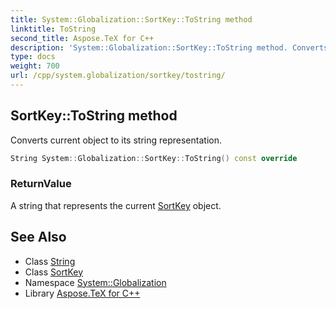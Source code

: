 ```yaml
---
title: System::Globalization::SortKey::ToString method
linktitle: ToString
second_title: Aspose.TeX for C++
description: 'System::Globalization::SortKey::ToString method. Converts current object to its string representation in C++.'
type: docs
weight: 700
url: /cpp/system.globalization/sortkey/tostring/
---
```

## SortKey::ToString method


Converts current object to its string representation.

```cpp
String System::Globalization::SortKey::ToString() const override
```


### ReturnValue

A string that represents the current [SortKey](../) object.

## See Also

* Class [String](../../../system/string/)
* Class [SortKey](../)
* Namespace [System::Globalization](../../)
* Library [Aspose.TeX for C++](../../../)
